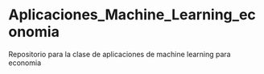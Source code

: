 # Aplicaciones_Machine_Learning_economia
 Repositorio para la clase de aplicaciones de machine learning para economia
